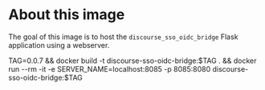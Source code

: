 # About this image

The goal of this image is to host the `discourse_sso_oidc_bridge` Flask application using a webserver.

TAG=0.0.7 && docker build -t discourse-sso-oidc-bridge:$TAG . && docker run --rm -it -e SERVER_NAME=localhost:8085 -p 8085:8080 discourse-sso-oidc-bridge:$TAG